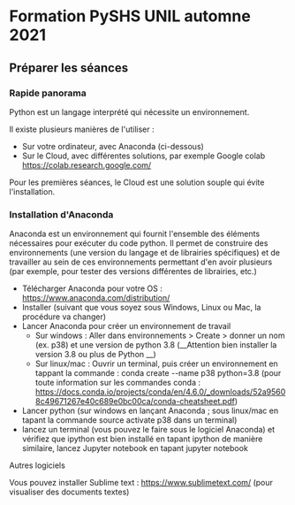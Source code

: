 # Formation PySHS UNIL automne 2021

## Préparer les séances

### Rapide panorama

Python est un langage interprété qui nécessite un environnement. 

Il existe plusieurs manières de l'utiliser :
- Sur votre ordinateur, avec Anaconda (ci-dessous)
- Sur le Cloud, avec différentes solutions, par exemple Google colab https://colab.research.google.com/

Pour les premières séances, le Cloud est une solution souple qui évite l'installation.

### Installation d'Anaconda

Anaconda est un environnement qui fournit l'ensemble des éléments nécessaires pour exécuter du code python. Il permet de construire des environnements (une version du langage et de librairies spécifiques) et de travailler au sein de ces environnements permettant d'en avoir plusieurs (par exemple, pour tester des versions différentes de librairies, etc.)

- Télécharger Anaconda pour votre OS : https://www.anaconda.com/distribution/
- Installer (suivant que vous soyez sous Windows, Linux ou Mac, la procédure va changer)
- Lancer Anaconda pour créer un environnement de travail
  - Sur windows : Aller dans environnements > Create > donner un nom (ex. p38) et une version de python 3.8 (__Attention bien installer la version 3.8 ou plus de Python __)
  - Sur linux/mac : Ouvrir un terminal, puis créer un environnement en tappant la commande : conda create --name p38 python=3.8 (pour toute information sur les commandes conda : https://docs.conda.io/projects/conda/en/4.6.0/_downloads/52a95608c49671267e40c689e0bc00ca/conda-cheatsheet.pdf)
- Lancer python (sur windows en lançant Anaconda ; sous linux/mac en tapant la commande source activate p38 dans un terminal)
- lancez un terminal (vous pouvez le faire sous le logiciel Anaconda) et vérifiez que ipython est bien installé en tapant ipython de manière similaire, lancez Jupyter notebook en tapant jupyter notebook


Autres logiciels

Vous pouvez installer Sublime text : https://www.sublimetext.com/ (pour visualiser des documents textes)
